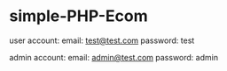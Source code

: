 # simple-PHP-Ecom

user account:
email: test@test.com
password: test

admin account:
email: admin@test.com
password: admin
